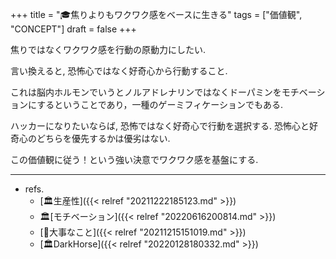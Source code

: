 +++
title = "🎓焦りよりもワクワク感をベースに生きる"
tags = ["価値観", "CONCEPT"]
draft = false
+++

焦りではなくワクワク感を行動の原動力にしたい.

言い換えると, 恐怖心ではなく好奇心から行動すること.

これは脳内ホルモンでいうとノルアドレナリンではなくドーパミンをモチベーションにするということであり，一種のゲーミフィケーションでもある.

ハッカーになりたいならば, 恐怖ではなく好奇心で行動を選択する. 恐怖心と好奇心のどちらを優先するかは優劣はない.

この価値観に従う！という強い決意でワクワク感を基盤にする.

---

-   refs.
    -   [🏛生産性]({{< relref "20211222185123.md" >}})
    -   🏛[モチベーション]({{< relref "20220616200814.md" >}})
    -   [🦊大事なこと]({{< relref "20211215151019.md" >}})
    -   [🏛DarkHorse]({{< relref "20220128180332.md" >}})
